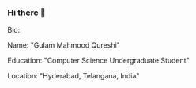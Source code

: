 ### Hi there 👋

Bio:
   
   Name: "Gulam Mahmood Qureshi"
   
   Education: "Computer Science Undergraduate Student"
   
   Location: "Hyderabad, Telangana, India"
    
	
    
    
